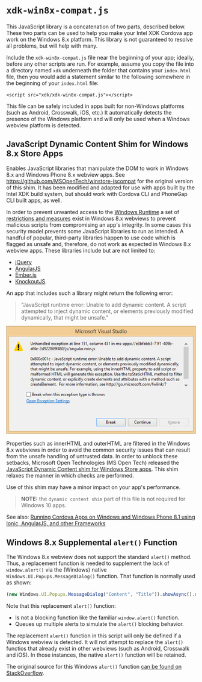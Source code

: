 # `xdk-win8x-compat.js`

This JavaScript library is a concatenation of two parts, described below. These two parts
can be used to help you make your Intel XDK Cordova app work on the Windows 8.x platform.
This library is not guaranteed to resolve all problems, but will help with many.

Include the `xdk-win8x-compat.js` file near the beginning of your app; ideally, before 
any other scripts are run. For example, assume you copy the file into a directory named
`xdk` underneath the folder that contains your `index.html` file, then you would add a
statement similar to the following somewhere in the beginning of your `index.html` file:
```
<script src="xdk/xdk-win8x-compat.js"></script>
```
This file can be safely included in apps built for non-Windows platforms (such as
Android, Crosswalk, iOS, etc.) It automatically detects the presence of the Windows
platform and will only be used when a Windows webview platform is detected.

## JavaScript Dynamic Content Shim for Windows 8.x Store Apps

Enables JavaScript libraries that manipulate the DOM to work in Windows 8.x
and Windows Phone 8.x webview apps. See <https://github.com/MSOpenTech/winstore-jscompat>
for the original version of this shim. It has been modified and adapted for use with
apps built by the Intel XDK build system, but should work with Cordova CLI and
PhoneGap CLI built apps, as well.

In order to prevent unwanted access to the
[Windows Runtime](http://msdn.microsoft.com/en-us/library/windows/desktop/br211377.aspx)
a set of [restrictions and measures](http://msdn.microsoft.com/en-us/library/windows/apps/hh849625.aspx)
exist in Windows 8.x webviews to prevent malicious scripts from compromising an app's integrity.
In some cases this security model prevents some JavaScript libraries to run as intended. A handful of
popular, third-party libraries happen to use code which is flagged as unsafe and, therefore, do not
work as expected in Windows 8.x webview apps. These libraries include but are not limited to:

* [jQuery](https://jquery.com/)
* [AngularJS](https://angularjs.org/)
* [Ember.js](http://emberjs.com/)
* [KnockoutJS](http://knockoutjs.com/).

An app that includes such a library might return the following error:

> "JavaScript runtime error: Unable to add dynamic content.
> A script attempted to inject dynamic content, or elements
> previously modified dynamically, that might be unsafe."

![](error.png)

Properties such as innerHTML and outerHTML are filtered in the Windows 8.x webviews
in order to avoid the common security issues that can result from the unsafe handling
of untrusted data. In order to unblock these setbacks, Microsoft Open Technologies
(MS Open Tech) released the
[JavaScript Dynamic Content shim for Windows Store apps](https://github.com/MSOpenTech/winstore-jscompat).
This shim relaxes the manner in which checks are performed.

Use of this shim may have a minor impact on your app's performance.

> **NOTE:** the `dynamic content shim` part of this file is not required for Windows 10 apps.

See also: [Running Cordova Apps on Windows and Windows Phone 8.1 using Ionic, AngularJS, and 
other Frameworks](http://blogs.msdn.com/b/msdn_answers/archive/2015/02/10/running-cordova-apps-on-windows-and-windows-phone-8-1-using-ionic-angularjs-and-other-frameworks.aspx)

## Windows 8.x Supplemental `alert()` Function

The Windows 8.x webview does not support the standard `alert()` method. Thus, a replacement
function is needed to supplement the lack of `window.alert()` via the (Windows) native
`Windows.UI.Popups.MessageDialog()` function. That function is normally used as shown:
```JavaScript
(new Windows.UI.Popups.MessageDialog("Content", "Title")).showAsync().done() ;
```
Note that this replacement `alert()` function:

- Is not a blocking function like the familiar `window.alert()` function.
- Queues up multiple alerts to simulate the `alert()` blocking behavior.

The replacement `alert()` function in this script will only be defined if a Windows webview
is detected. It will not attempt to replace the `alert()` functios that already exist in
other webviews (such as Android, Crosswalk and iOS). In those instances, the native 
`alert()` function will be retained.

The original source for this Windows `alert()` function [can be found on 
StackOverflow](http://stackoverflow.com/a/13655351/2914328).
